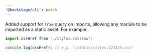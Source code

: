 ```yaml
---
'@backstage/cli': patch
---
```


Added support for `?raw` query on imports, allowing any module to be imported as a static asset. For example:

```ts
import cssHref from './styles.css?raw';

console.log(cssHref); // e.g. "/static/styles.123456.css"
```
